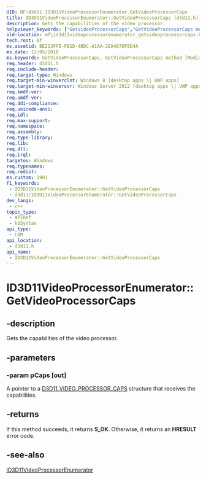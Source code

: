 ```yaml
---
UID: NF:d3d11.ID3D11VideoProcessorEnumerator.GetVideoProcessorCaps
title: ID3D11VideoProcessorEnumerator::GetVideoProcessorCaps (d3d11.h)
description: Gets the capabilities of the video processor.
helpviewer_keywords: ["GetVideoProcessorCaps","GetVideoProcessorCaps method [Media Foundation]","GetVideoProcessorCaps method [Media Foundation]","ID3D11VideoProcessorEnumerator interface","ID3D11VideoProcessorEnumerator interface [Media Foundation]","GetVideoProcessorCaps method","ID3D11VideoProcessorEnumerator.GetVideoProcessorCaps","ID3D11VideoProcessorEnumerator::GetVideoProcessorCaps","d3d11/ID3D11VideoProcessorEnumerator::GetVideoProcessorCaps","mf.id3d11videoprocessorenumerator_getvideoprocessorcaps"]
old-location: mf\id3d11videoprocessorenumerator_getvideoprocessorcaps.htm
tech.root: mf
ms.assetid: BE213FFE-FB1D-4BDC-A1AA-2EA487DF8D4A
ms.date: 12/05/2018
ms.keywords: GetVideoProcessorCaps, GetVideoProcessorCaps method [Media Foundation], GetVideoProcessorCaps method [Media Foundation],ID3D11VideoProcessorEnumerator interface, ID3D11VideoProcessorEnumerator interface [Media Foundation],GetVideoProcessorCaps method, ID3D11VideoProcessorEnumerator.GetVideoProcessorCaps, ID3D11VideoProcessorEnumerator::GetVideoProcessorCaps, d3d11/ID3D11VideoProcessorEnumerator::GetVideoProcessorCaps, mf.id3d11videoprocessorenumerator_getvideoprocessorcaps
req.header: d3d11.h
req.include-header: 
req.target-type: Windows
req.target-min-winverclnt: Windows 8 [desktop apps \| UWP apps]
req.target-min-winversvr: Windows Server 2012 [desktop apps \| UWP apps]
req.kmdf-ver: 
req.umdf-ver: 
req.ddi-compliance: 
req.unicode-ansi: 
req.idl: 
req.max-support: 
req.namespace: 
req.assembly: 
req.type-library: 
req.lib: 
req.dll: 
req.irql: 
targetos: Windows
req.typenames: 
req.redist: 
ms.custom: 19H1
f1_keywords:
 - ID3D11VideoProcessorEnumerator::GetVideoProcessorCaps
 - d3d11/ID3D11VideoProcessorEnumerator::GetVideoProcessorCaps
dev_langs:
 - c++
topic_type:
 - APIRef
 - kbSyntax
api_type:
 - COM
api_location:
 - d3d11.h
api_name:
 - ID3D11VideoProcessorEnumerator::GetVideoProcessorCaps
---
```


# ID3D11VideoProcessorEnumerator::GetVideoProcessorCaps


## -description

Gets the capabilities of the video processor.

## -parameters

### -param pCaps [out]

A pointer to a <a href="/windows/desktop/api/d3d11/ns-d3d11-d3d11_video_processor_caps">D3D11_VIDEO_PROCESSOR_CAPS</a> structure that receives the capabilities.

## -returns

If this method succeeds, it returns <b xmlns:loc="http://microsoft.com/wdcml/l10n">S_OK</b>. Otherwise, it returns an <b xmlns:loc="http://microsoft.com/wdcml/l10n">HRESULT</b> error code.

## -see-also

<a href="/windows/desktop/api/d3d11/nn-d3d11-id3d11videoprocessorenumerator">ID3D11VideoProcessorEnumerator</a>


